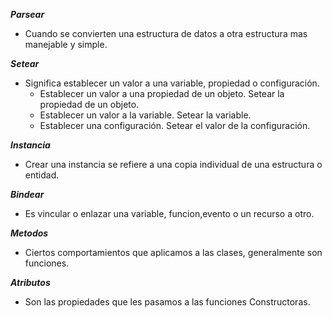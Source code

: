 ***Parsear***
- Cuando se convierten una estructura de datos a otra estructura mas manejable y simple.

***Setear***
- Significa establecer un valor a una variable, propiedad o configuración.
    - Establecer un valor a una propiedad de un objeto. Setear la propiedad de un objeto. 
    - Establecer un valor a la variable. Setear la variable.
    - Establecer una configuración. Setear el valor de la configuración.

***Instancia***
- Crear una instancia se refiere a una copia individual de una estructura o entidad.

***Bindear***
- Es vincular o enlazar una variable, funcion,evento o un recurso a otro.

***Metodos***
- Ciertos comportamientos que aplicamos a las clases,  generalmente son funciones.

***Atributos***
-   Son las propiedades que les pasamos a las funciones Constructoras.
